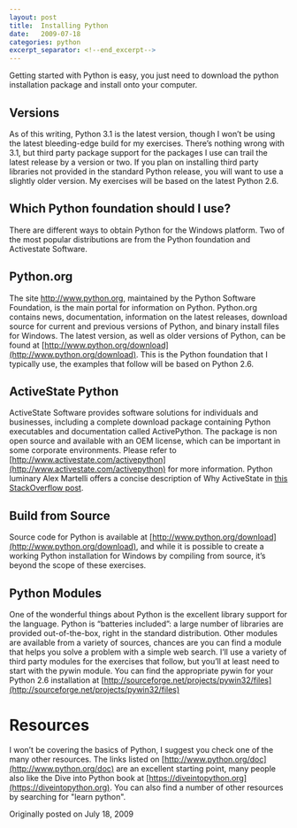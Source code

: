 ```yaml
---
layout: post
title:  Installing Python
date:   2009-07-18
categories: python
excerpt_separator: <!--end_excerpt-->
---
```


Getting started with Python is easy, you just need to download the python
installation package and install onto your computer.


<!--end_excerpt-->

## Versions

As of this writing, Python 3.1 is the latest version, though I won’t be using
the latest bleeding-edge build for my exercises. There’s nothing wrong with 3.1,
but third party package support for the packages I use can trail the latest
release by a version or two. If you plan on installing third party libraries not
provided in the standard Python release, you will want to use a slightly older
version. My exercises will be based on the latest Python 2.6.

## Which Python foundation should I use?

There are different ways to obtain Python for the Windows platform. Two of the
most popular distributions are from the Python foundation and Activestate
Software.

## Python.org

The site http://www.python.org, maintained by the Python Software Foundation, is
the main portal for information on Python. Python.org contains news,
documentation, information on the latest releases, download source for current
and previous versions of Python, and binary install files for Windows. The
latest version, as well as older versions of Python, can be found at
[http://www.python.org/download](http://www.python.org/download). This is the
Python foundation that I typically use, the examples that follow will be based
on Python 2.6.

## ActiveState Python

ActiveState Software provides software solutions for individuals and businesses,
including a complete download package containing Python executables and
documentation called ActivePython. The package is non open source and available
with an OEM license, which can be important in some corporate environments.
Please refer to
[http://www.activestate.com/activepython](http://www.activestate.com/activepython)
for more information. Python luminary Alex Martelli offers a concise description
of Why ActiveState in [this StackOverflow
post](http://stackoverflow.com/questions/1352528/why-does-activepython-exist).

## Build from Source

Source code for Python is available at
[http://www.python.org/download](http://www.python.org/download), and while it
is possible to create a working Python installation for Windows by compiling
from source, it’s beyond the scope of these exercises.

## Python Modules

One of the wonderful things about Python is the excellent library support for
the language. Python is “batteries included”: a large number of libraries are
provided out-of-the-box, right in the standard distribution. Other modules are
available from a variety of sources, chances are you can find a module that
helps you solve a problem with a simple web search. I’ll use a variety of third
party modules for the exercises that follow, but you’ll at least need to start
with the pywin module. You can find the appropriate pywin for your Python 2.6
installation at [http://sourceforge.net/projects/pywin32/files](http://sourceforge.net/projects/pywin32/files)

# Resources

I won’t be covering the basics of Python, I suggest you check one of the many
other resources. The links listed on
[http://www.python.org/doc](http://www.python.org/doc) are an excellent starting
point, many people also like the Dive into Python book at
[https://diveintopython.org](https://diveintopython.org). You can also find a
number of other resources by searching for "learn python".

Originally posted on July 18, 2009

